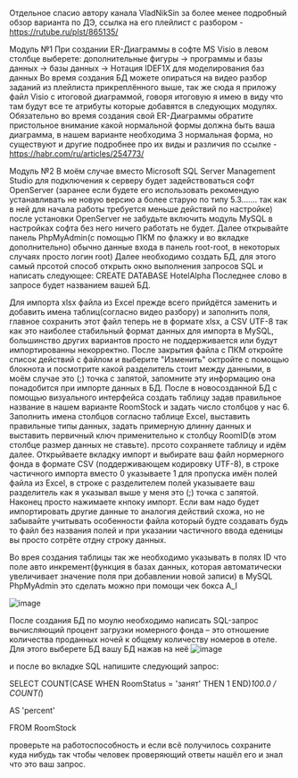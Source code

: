 Отдельное спасио автору канала VladNikSin за более менее подробный обзор варианта по ДЭ, ссылка на его плейлист с разбором - https://rutube.ru/plst/865135/

Модуль №1
При создании ER-Диаграммы в софте MS Visio в левом столбце выберете: дополнительные фигуры -> программы и базы данных -> базы данных -> Нотация IDEF1X для моделирования баз данных
Во время создания БД можете опираться на видео разбор заданий из плейлиста прикреплённого выше, так же сюда я приложу файл Visio с итоговой диаграммой, говоря итоговую я имею в виду что там будут все те атрибуты которые добавятся в следующих модулях.
Обязательно во время создания свой ER-Диаграммы обратите пристольное внимание какой нормальной формы должна быть ваша диаграмма, в нашем варианте необходима 3 нормальная форма, но существуют и другие подробнее про их виды и различия по ссылке - https://habr.com/ru/articles/254773/

Модуль №2
В моём случае вместо Microsoft SQL Server Management Studio для подключения к серверу будет задействоваться софт OpenServer (заранее если будете его использовать рекомендую устанавливать не новую версию а более старую по типу 5.3....... так как в ней для начала работы 
требуется меньше действий по настройке) после установки OpenServer не забудьте включить модуль MySQL в настройках софта без него ничего работать не будет. Далее открывайте панель PhpMyAdmin(с помощью ПКМ по флажку и во вкладке дополнительно) обычно данные входа в панель root-root, в некоторых случаях просто логин root)
Далее необходимо создать БД, для этого самый прсотой способ открыть окно выполнения запросов SQL и написать следующее: CREATE DATABASE HotelAlpha
Последнее слово в запросе будет названием вашей БД.

Для импорта xlsx файла из Excel прежде всего прийдётся заменить и добавить имена таблиц(согласно видео разбору) и заполнить поля, главное сохранить этот файл теперь не в формате xlsx, а CSV UTF-8 так как это наиболее стабильный формат данных для импорта в MySQL, большинство других вариантов просто не поддерживается или будут импортированны некорректно.
После закрытия файла с ПКМ откройте список действий с файлом и выберите "Изменить" октройте с помощью блокнота и посмотрите какой разделитель стоит между данными, в моём случае это (;) точка с запятой, запомните эту информацию она понадобится при импорте данных в БД.
После в новосозданной БД с помощью визуального интерфейса создать таблицу задав правильное название в нашем варианте RoomStock и задать число столбцов у нас 6.
Заполнить имена столбцов согласно таблице Excel, выставить правильные типы данных, задать примерную длинну данных и выставить первичный ключ применительно к столбцу RoomID(в этом столбце размер данных не ставьте). прсото сохраняете таблицу и идём далее.
Открыйваете вкладку импорт и выбирате ваш файл нормерного фонда в формате CSV (поддерживающем кодировку UTF-8), в строке частичного импорта вместо 0 указываете 1 для пропуска имён полей файла из Excel, в строке с разделителем полей указываете ваш разделитель как я указывал выше у меня это (;) точка с запятой. Наконец просто нажимаете кнпоку импорт. Если вам надо будет импортировать другие данные то аналогия действий схожа, но не забывайте учитывать особенности файла который будте создавать будь то файл без названия полей и при указании частичного ввода еденицы вы просто сотрёте отдну строку данных.

Во врея создания таблицы так же необходимо указывать в полях ID что поле авто инкремент(функция в базах данных, которая автоматически увеличивает значение поля при добавлении новой записи) в MySQL PhpMyAdmin это сделать можно при помощи чек бокса A_I


![image](https://github.com/user-attachments/assets/3318cb3b-fcdf-4be8-bd7e-575bc4e347ab)

После создания БД по моулю необходимо написать SQL-запрос вычисляющий процент загрузки номерного фонда – это отношение количества проданных ночей к общему количеству номеров в отеле.
Для этого выберете БД вашу БД нажав на неё ![image](https://github.com/user-attachments/assets/61c34e8c-20b6-4e60-af0c-f4c74c7ec4f8)

и после во вкладке SQL напишите следующий запрос:

SELECT COUNT(CASE WHEN RoomStatus = 'занят' THEN 1 END)*100.0 / COUNT(*)

AS 'percent'

FROM RoomStock

проверьте на работоспособность и если всё получилось сохраните куда нибудь так чтобы человек проверяющий ответы нашёл его и знал что это ваш запрос.
